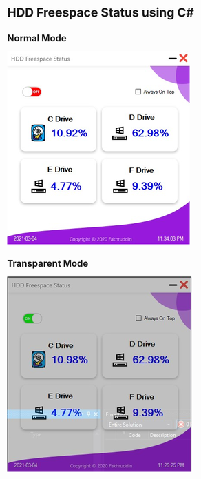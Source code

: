 # HDD Freespace Status using C#

## Normal Mode
<img src="UI/normal.jpg"></img>

## Transparent Mode
<img src="UI/transparent.jpg"></img>